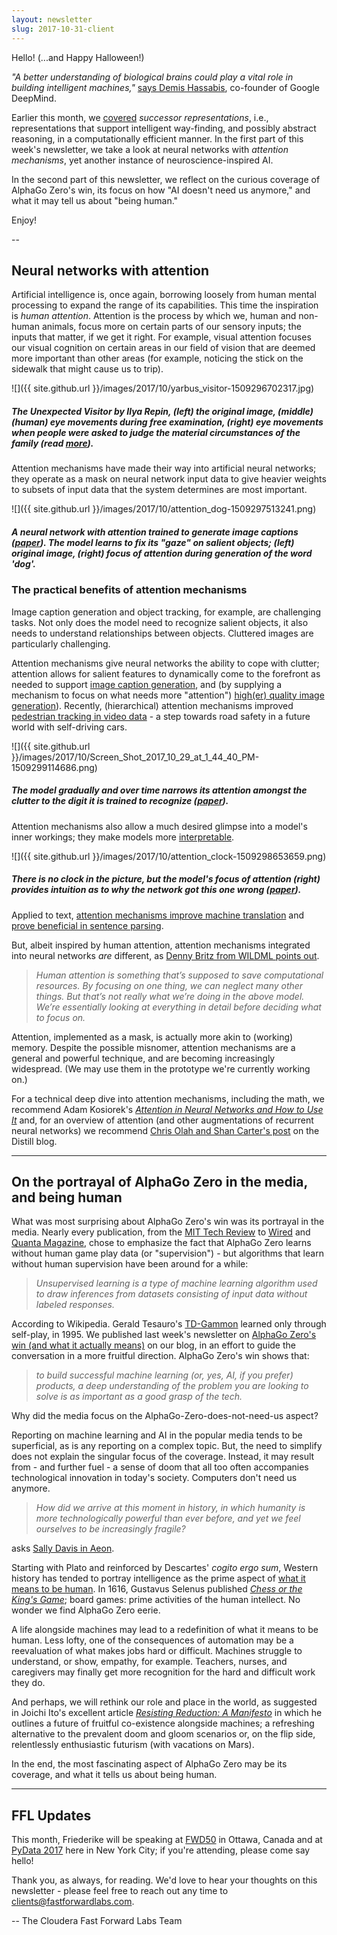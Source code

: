 ```yaml
---
layout: newsletter
slug: 2017-10-31-client
---
```


Hello! (...and Happy Halloween!)

*"A better understanding of biological brains could play a vital role in building intelligent machines,"* [says Demis Hassabis](https://deepmind.com/research/publications/neuroscience-inspired-artificial-intelligence/), co-founder of Google DeepMind. 

Earlier this month, we [covered](http://blog.fastforwardlabs.com/newsletters/2017-10-11-client.html) *successor representations*, i.e., representations that support intelligent way-finding, and possibly abstract reasoning, in a computationally efficient manner. In the first part of this week's newsletter, we take a look at neural networks with *attention mechanisms*, yet another instance of neuroscience-inspired AI.

In the second part of this newsletter, we reflect on the curious coverage of AlphaGo Zero's win, its focus on how "AI doesn't need us anymore," and what it may tell us about "being human."

Enjoy!

--

## Neural networks with attention
Artificial intelligence is, once again, borrowing loosely from human mental processing to expand the range of its capabilities. This time the inspiration is *human attention*. Attention is the process by which we, human and non-human animals, focus more on certain parts of our sensory inputs; the inputs that matter, if we get it right. For example, visual attention focuses our visual cognition on certain areas in our field of vision that are deemed more important than other areas (for example, noticing the stick on the sidewalk that might cause us to trip).

![]({{ site.github.url }}/images/2017/10/yarbus_visitor-1509296702317.jpg)

##### The *Unexpected Visitor* by Ilya Repin, (left) the original image, (middle) (human) eye movements during free examination, (right) eye movements when people were asked to judge the material circumstances of the family (read [more](http://www.datadeluge.com/2012/10/the-unexpected-visitor.html)).

Attention mechanisms have made their way into artificial neural networks; they operate as a mask on neural network input data to give heavier weights to subsets of input data that the system determines are most important. 

![]({{ site.github.url }}/images/2017/10/attention_dog-1509297513241.png)

##### A neural network with attention trained to generate image captions ([paper](https://arxiv.org/abs/1502.03044)). The model learns to fix its "gaze" on salient objects; (left) original image, (right) focus of attention during generation of the word 'dog'.

### The practical benefits of attention mechanisms
Image caption generation and object tracking, for example, are challenging tasks. Not only does the model need to recognize salient objects, it also needs to understand relationships between objects. Cluttered images are particularly challenging.

Attention mechanisms give neural networks the ability to cope with clutter; attention allows for salient features to dynamically come to the forefront as needed to support [image caption generation](https://arxiv.org/abs/1502.03044), and (by supplying a mechanism to focus on what needs more "attention") [high(er) quality image generation](https://arxiv.org/abs/1502.04623)). Recently, (hierarchical) attention mechanisms improved [pedestrian tracking in video data](https://arxiv.org/abs/1706.09262) - a step towards road safety in a future world with self-driving cars.

![]({{ site.github.url }}/images/2017/10/Screen_Shot_2017_10_29_at_1_44_40_PM-1509299114686.png)

##### The model gradually and over time narrows its attention amongst the clutter to the digit it is trained to recognize ([paper](https://arxiv.org/abs/1502.04623)).

Attention mechanisms also allow a much desired glimpse into a model's inner workings; they make models more [interpretable](http://blog.fastforwardlabs.com/2017/08/02/interpretability.html).

![]({{ site.github.url }}/images/2017/10/attention_clock-1509298653659.png)

##### There is no clock in the picture, but the model's focus of attention (right) provides intuition as to why the network got this one wrong ([paper](https://arxiv.org/abs/1502.03044)).

Applied to text, [attention mechanisms improve machine translation](https://arxiv.org/abs/1409.0473) and [prove beneficial in sentence parsing](https://arxiv.org/abs/1412.7449).

But, albeit inspired by human attention, attention mechanisms integrated into neural networks *are* different, as [Denny Britz from WILDML points out](http://www.wildml.com/2016/01/attention-and-memory-in-deep-learning-and-nlp/). 

> *Human attention is something that’s supposed to save computational resources. By focusing on one thing, we can neglect many other things. But that’s not really what we’re doing in the above model. We’re essentially looking at everything in detail before deciding what to focus on.*

Attention, implemented as a mask, is actually more akin to (working) memory. Despite the possible misnomer, attention mechanisms are a general and powerful technique, and are becoming increasingly widespread. (We may use them in the prototype we're currently working on.)

For a technical deep dive into attention mechanisms, including the math, we recommend Adam Kosiorek's [*Attention in Neural Networks and How to Use It*](http://akosiorek.github.io/ml/2017/10/14/visual-attention.html) and, for an overview of attention (and other augmentations of recurrent neural networks) we recommend [Chris Olah and Shan Carter's post](https://distill.pub/2016/augmented-rnns/#attentional-interfaces) on the Distill blog.

---

## On the portrayal of AlphaGo Zero in the media, and being human

What was most surprising about AlphaGo Zero's win was its portrayal in the media. Nearly every publication, from the [MIT Tech Review](https://www.technologyreview.com/s/609141/alphago-zero-shows-machines-can-become-superhuman-without-any-help/) to [Wired](https://www.wired.com/story/this-more-powerful-version-of-alphago-learns-on-its-own/) and [Quanta Magazine](https://www.quantamagazine.org/artificial-intelligence-learns-to-learn-entirely-on-its-own-20171018/), chose to emphasize the fact that AlphaGo Zero learns without human game play data (or "supervision") - but algorithms that learn without human supervision have been around for a while:

> *Unsupervised learning is a type of machine learning algorithm used to draw inferences from datasets consisting of input data without labeled responses.*

According to Wikipedia. Gerald Tesauro's [TD-Gammon](http://www.bkgm.com/articles/tesauro/tdl.html) learned only through self-play, in 1995. We published last week's newsletter on [AlphaGo Zero's win (and what it actually means)](http://blog.fastforwardlabs.com/2017/10/25/alphago-zero.html) on our blog, in an effort to guide the conversation in a more fruitful direction. AlphaGo Zero's win shows that:

> *to build successful machine learning (or, yes, AI, if you prefer) products, a deep understanding of the problem you are looking to solve is as important as a good grasp of the tech.*

Why did the media focus on the AlphaGo-Zero-does-not-need-us aspect?

Reporting on machine learning and AI in the popular media tends to be superficial, as is any reporting on a complex topic. But, the need to simplify does not explain the singular focus of the coverage. Instead, it may result from - and further fuel - a sense of doom that all too often accompanies technological innovation in today's society. Computers don't need us anymore.

> *How did we arrive at this moment in history, in which humanity is more technologically powerful than ever before, and yet we feel ourselves to be increasingly fragile?*

asks [Sally Davis in Aeon](https://aeon.co/essays/the-human-world-is-not-more-fragile-now-it-always-has-been). 

Starting with Plato and reinforced by Descartes' *cogito ergo sum*, Western history has tended to portray intelligence as the prime aspect of [what it means to be human](https://aeon.co/essays/on-the-dark-history-of-intelligence-as-domination). In 1616, Gustavus Selenus published [*Chess or the King's Game*](https://en.wikipedia.org/wiki/Chess_or_the_King%27s_Game); board games: prime activities of the human intellect. No wonder we find AlphaGo Zero eerie.

A life alongside machines may lead to a redefinition of what it means to be human. Less lofty, one of the consequences of automation may be a reevaluation of what makes jobs hard or difficult. Machines struggle to understand, or show, empathy, for example. Teachers, nurses, and caregivers may finally get more recognition for the hard and difficult work they do. 

And perhaps, we will rethink our role and place in the world, as suggested in Joichi Ito's excellent article [*Resisting Reduction: A Manifesto*](https://joi.pubpub.org/pub/resisting-reduction) in which he outlines a future of fruitful co-existence alongside machines; a refreshing alternative to the prevalent doom and gloom scenarios or, on the flip side, relentlessly enthusiastic futurism (with vacations on Mars).

In the end, the most fascinating aspect of AlphaGo Zero may be its coverage, and what it tells us about being human.

---

## FFL Updates 

This month, Friederike will be speaking at [FWD50](https://fwd50.com/) in Ottawa, Canada and at [PyData 2017](https://pydata.org/nyc2017/) here in New York City; if you're attending, please come say hello!

Thank you, as always, for reading.  We'd love to hear your thoughts on this newsletter - please feel free to reach out any time to clients@fastforwardlabs.com.

-- The Cloudera Fast Forward Labs Team
